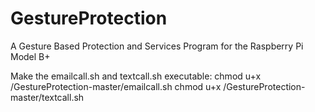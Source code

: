 # GestureProtection
A Gesture Based Protection and Services Program for the Raspberry Pi Model B+

Make the emailcall.sh and textcall.sh executable:           chmod u+x /GestureProtection-master/emailcall.sh               chmod u+x /GestureProtection-master/textcall.sh

